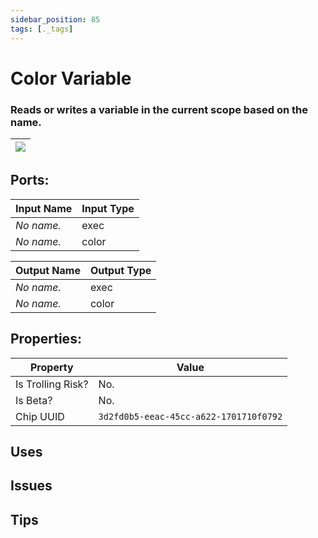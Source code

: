 ```yaml
---
sidebar_position: 85
tags: [._tags]
---
```


# Color Variable


### Reads or writes a variable in the current scope based on the name.

| ![](https://images-ext-2.discordapp.net/external/MPmIaQzlEPmgGWlgi-WxBBXt0Bjv_zWPkg1y1f_sy3s/https/www.recroomcircuits.com/image/circuit/absolute-value?width=206&height=108) |
|-----|

## Ports:

| Input Name | Input Type |
|-----------|-----------|
| *No name.* | exec |
| *No name.* | color |

| Output Name | Output Type |
|-----------|-----------|
| *No name.* | exec |
| *No name.* | color |

## Properties:

| Property  | Value |
|-------------------|-----------|
| Is Trolling Risk? | No. |
| Is Beta? | No. |
| Chip UUID | `3d2fd0b5-eeac-45cc-a622-1701710f0792` |

## Uses

## Issues

## Tips